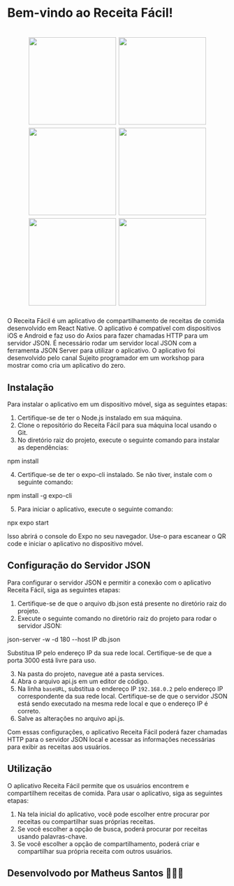 # Bem-vindo ao Receita Fácil!
<h1 align="center">
    <img height="200" src="https://ik.imagekit.io/lcf9dsx9t/App_Receita_F%C3%A1cil__1__page-0002.jpg?updatedAt=1681151638742">
    <img height="200" src="https://ik.imagekit.io/lcf9dsx9t/App_Receita_F%C3%A1cil__1__page-0003.jpg?updatedAt=1681151638644">
    <img height="200" src="https://ik.imagekit.io/lcf9dsx9t/App_Receita_F%C3%A1cil__1__page-0004.jpg?updatedAt=1681151638387">
    <img height="200" src="https://ik.imagekit.io/lcf9dsx9t/App_Receita_F%C3%A1cil__1__page-0006.jpg?updatedAt=1681151638355">
    <img height="200" src="https://ik.imagekit.io/lcf9dsx9t/App_Receita_F%C3%A1cil__1__page-0005.jpg?updatedAt=1681151637820">
    <img height="200" src="https://ik.imagekit.io/lcf9dsx9t/App_Receita_F%C3%A1cil__1__page-0007.jpg?updatedAt=1681151633001">
</h1>
O Receita Fácil é um aplicativo de compartilhamento de receitas de comida desenvolvido em React Native. O aplicativo é compatível com dispositivos iOS e Android e faz uso do Axios para fazer chamadas HTTP para um servidor JSON. É necessário rodar um servidor local JSON com a ferramenta JSON Server para utilizar o aplicativo. O aplicativo foi desenvolvido pelo canal Sujeito programador em um workshop para mostrar como cria um aplicativo do zero.

## Instalação

Para instalar o aplicativo em um dispositivo móvel, siga as seguintes etapas:

1. Certifique-se de ter o Node.js instalado em sua máquina.
2. Clone o repositório do Receita Fácil para sua máquina local usando o Git.
3. No diretório raiz do projeto, execute o seguinte comando para instalar as dependências:

npm install

4. Certifique-se de ter o expo-cli instalado. Se não tiver, instale com o seguinte comando:

npm install -g expo-cli

5. Para iniciar o aplicativo, execute o seguinte comando:

npx expo start

Isso abrirá o console do Expo no seu navegador. Use-o para escanear o QR code e iniciar o aplicativo no dispositivo móvel.

## Configuração do Servidor JSON

Para configurar o servidor JSON e permitir a conexão com o aplicativo Receita Fácil, siga as seguintes etapas:

1. Certifique-se de que o arquivo db.json está presente no diretório raiz do projeto.
2. Execute o seguinte comando no diretório raiz do projeto para rodar o servidor JSON:

json-server -w -d 180 --host IP db.json


Substitua IP pelo endereço IP da sua rede local. Certifique-se de que a porta 3000 está livre para uso.

3. Na pasta do projeto, navegue até a pasta services.
4. Abra o arquivo api.js em um editor de código.
5. Na linha `baseURL`, substitua o endereço IP `192.168.0.2` pelo endereço IP correspondente da sua rede local. Certifique-se de que o servidor JSON está sendo executado na mesma rede local e que o endereço IP é correto.
6. Salve as alterações no arquivo api.js.

Com essas configurações, o aplicativo Receita Fácil poderá fazer chamadas HTTP para o servidor JSON local e acessar as informações necessárias para exibir as receitas aos usuários.

## Utilização

O aplicativo Receita Fácil permite que os usuários encontrem e compartilhem receitas de comida. Para usar o aplicativo, siga as seguintes etapas:

1. Na tela inicial do aplicativo, você pode escolher entre procurar por receitas ou compartilhar suas próprias receitas.
2. Se você escolher a opção de busca, poderá procurar por receitas usando palavras-chave.
3. Se você escolher a opção de compartilhamento, poderá criar e compartilhar sua própria receita com outros usuários.

## Desenvolvodo por Matheus Santos 🧑🏾‍💻
